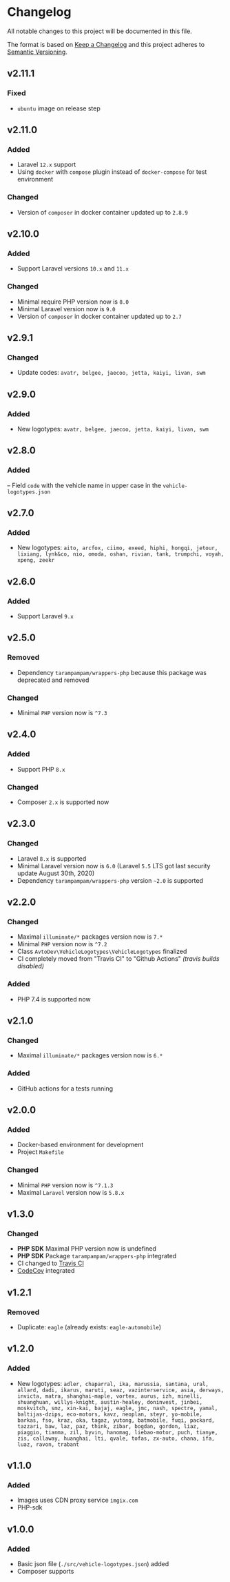# Changelog

All notable changes to this project will be documented in this file.

The format is based on [Keep a Changelog][keepachangelog] and this project adheres to [Semantic Versioning][semver].

## v2.11.1

### Fixed

- `ubuntu` image on release step

## v2.11.0

### Added

- Laravel `12.x` support
- Using `docker` with `compose` plugin instead of `docker-compose` for test environment

### Changed

- Version of `composer` in docker container updated up to `2.8.9`

## v2.10.0

### Added

- Support Laravel versions `10.x` and `11.x`

### Changed

- Minimal require PHP version now is `8.0`
- Minimal Laravel version now is `9.0`
- Version of `composer` in docker container updated up to `2.7`

## v2.9.1

### Changed

- Update codes: `avatr, belgee, jaecoo, jetta, kaiyi, livan, swm`

## v2.9.0

### Added

- New logotypes: `avatr, belgee, jaecoo, jetta, kaiyi, livan, swm`

## v2.8.0

### Added

– Field `code` with the vehicle name in upper case in the `vehicle-logotypes.json`

## v2.7.0

### Added

- New logotypes: `aito, arcfox, ciimo, exeed, hiphi, hongqi, jetour, lixiang, lynk&co, nio, omoda, oshan, rivian, tank, trumpchi, voyah, xpeng, zeekr`

## v2.6.0

### Added

- Support Laravel `9.x`

## v2.5.0

### Removed

- Dependency `tarampampam/wrappers-php` because this package was deprecated and removed

### Changed

- Minimal `PHP` version now is `^7.3`

## v2.4.0

### Added

- Support PHP `8.x`

### Changed

- Composer `2.x` is supported now

## v2.3.0

### Changed

- Laravel `8.x` is supported
- Minimal Laravel version now is `6.0` (Laravel `5.5` LTS got last security update August 30th, 2020)
- Dependency `tarampampam/wrappers-php` version `~2.0` is supported

## v2.2.0

### Changed

- Maximal `illuminate/*` packages version now is `7.*`
- Minimal `PHP` version now is `^7.2`
- Class `AvtoDev\VehicleLogotypes\VehicleLogotypes` finalized
- CI completely moved from "Travis CI" to "Github Actions" _(travis builds disabled)_

### Added

- PHP 7.4 is supported now

## v2.1.0

### Changed

- Maximal `illuminate/*` packages version now is `6.*`

### Added

- GitHub actions for a tests running

## v2.0.0

### Added

- Docker-based environment for development
- Project `Makefile`

### Changed

- Minimal `PHP` version now is `^7.1.3`
- Maximal `Laravel` version now is `5.8.x`

## v1.3.0

### Changed

- **PHP SDK** Maximal PHP version now is undefined
- **PHP SDK** Package `tarampampam/wrappers-php` integrated
- CI changed to [Travis CI][travis]
- [CodeCov][codecov] integrated

[travis]:https://travis-ci.org/
[codecov]:https://codecov.io/

## v1.2.1

### Removed

- Duplicate: `eagle` (already exists: `eagle-automobile`)

## v1.2.0

### Added

- New logotypes: `adler, chaparral, ika, marussia, santana, ural, allard, dadi, ikarus, maruti, seaz, vazinterservice, asia, derways, invicta, matra, shanghai-maple, vortex, aurus, izh, minelli, shuanghuan, willys-knight, austin-healey, doninvest, jinbei, moskvitch, smz, xin-kai, bajaj, eagle, jmc, nash, spectre, yamal, baltijas-dzips, eco-motors, kavz, neoplan, steyr, yo-mobile, barkas, fso, kraz, oka, tagaz, yutong, batmobile, fuqi, packard, tazzari, baw, laz, paz, think, zibar, bogdan, gordon, liaz, piaggio, tianma, zil, byvin, hanomag, liebao-motor, puch, tianye, zis, callaway, huanghai, lti, qvale, tofas, zx-auto, chana, ifa, luaz, ravon, trabant`

## v1.1.0

### Added

- Images uses CDN proxy service `imgix.com`
- PHP-sdk

## v1.0.0

### Added

- Basic json file (`./src/vehicle-logotypes.json`) added
- Composer supports

[keepachangelog]:https://keepachangelog.com/en/1.0.0/
[semver]:https://semver.org/spec/v2.0.0.html
